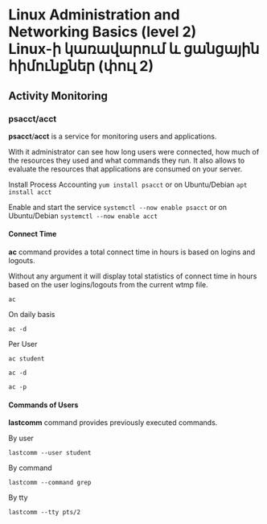 # Linux Administration and Networking Basics (level 2) <br /> Linux-ի կառավարում և ցանցային հիմունքներ (փուլ 2)

## Activity Monitoring

### psacct/acct

**psacct**/**acct** is a service for monitoring users and applications.

With it administrator can see how long users were connected, how much of the resources they used and what commands they run. It also allows to evaluate the resources that applications are consumed on your server.  

Install Process Accounting
`yum install psacct`
or on Ubuntu/Debian
`apt install acct`

Enable and start the service
`systemctl --now enable psacct`
or on Ubuntu/Debian
`systemctl --now enable acct`


#### Connect Time

**ac** command provides a total connect time in hours is based on logins and logouts.

Without any argument it will display total statistics of connect time in hours based on the user logins/logouts from the current wtmp file.

`ac`

On daily basis

`ac -d`

Per User

`ac student`

`ac -d`

`ac -p`

#### Commands of Users

**lastcomm** command provides previously executed commands.

By user

`lastcomm --user student`

By command

`lastcomm --command grep`

By tty

`lastcomm --tty pts/2`

